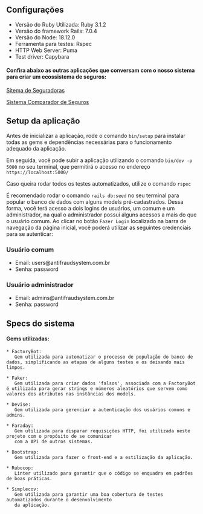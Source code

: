 <h2> Configurações </h2>

<ul>
  <li> Versão do Ruby Utilizada: Ruby 3.1.2 </li>
  <li> Versão do framework Rails: 7.0.4 </li>
  <li> Versão do Node: 18.12.0 </li>
  <li> Ferramenta para testes: Rspec </li>
  <li> HTTP Web Server: Puma </li>
  <li> Test driver: Capybara </li>
</ul>

<h4>Confira abaixo as outras aplicações que conversam com o nosso sistema para criar um ecossistema de seguros:</h4>
<p>
  <p> <a href="https://github.com/TreinaDev/insurance-app">Sitema de Seguradoras</a> </p>
  <p> <a href="https://github.com/TreinaDev/insurance-comparator-app">Sistema Comparador de Seguros</a> </p>
</p>

<h2> Setup da aplicação </h2>
<p></p>
  Antes de inicializar a aplicação, rode o comando <code>bin/setup</code> para instalar todas as gems e dependências necessárias para o funcionamento adequado da aplicação.
</p>
<p>
  Em seguida, você pode subir a aplicação utilizando o comando <code>bin/dev -p 5000</code> no seu terminal, que permitirá o acesso no endereço <code>https://localhost:5000/</code>
</p>
<p>
  Caso queira rodar todos os testes automatizados, utilize o comando <code>rspec</code>
</p>
<p>
  É recomendado rodar o comando <code>rails db:seed</code> no seu terminal para popular o banco de dados com alguns models pré-cadastrados. Dessa forma, você terá acesso a dois logins de usuários, um comum e um administrador, na qual o administrador possui alguns acessos a mais do que o usuário comum. Ao clicar no botão <code>Fazer Login</code> localizado na barra de navegação da página inicial, você poderá utilizar as seguintes credenciais para se autenticar:
</p>

<p>
  <h3> Usuário comum </h3>
    <ul>
      <li> Email: users@antifraudsystem.com.br  </li>
      <li> Senha: password </li>
    </ul>
</p>

<p>
  <h3> Usuário administrador </h3>
    <ul>
      <li> Email: admins@antifraudsystem.com.br </li>
      <li> Senha: password </li>
    </ul>
</p>

<p>
<h2> Specs do sistema </h2>
  <h4> Gems utilizadas: </h4>
  
    * FactoryBot: 
       Gem utilizada para automatizar o processo de população do banco de dados, simplificando as etapas de alguns testes e os deixando mais limpos.
  
    * Faker:
       Gem utilizada para criar dados 'falsos', associada com a FactoryBot é utilizada para gerar strings e números aleatórios que servem como valores dos atributos nas instâncias dos models.
  
    * Devise:
       Gem utilizada para gerenciar a autenticação dos usuários comuns e admins.
       
    * Faraday:
       Gem utilizada para disparar requisições HTTP, foi utilizada neste projeto com o propósito de se comunicar
       com a APi de outros sistemas.
    
    * Bootstrap:
       Gem utilizada para fazer o front-end e a estilização da aplicação.

    * Rubocop:
       Linter utilizado para garantir que o código se enquadra em padrões de boas práticas.

    * Simplecov:
       Gem utilizada para garantir uma boa cobertura de testes automatizados durante o desenvolvimento
       da aplicação. 
</p>